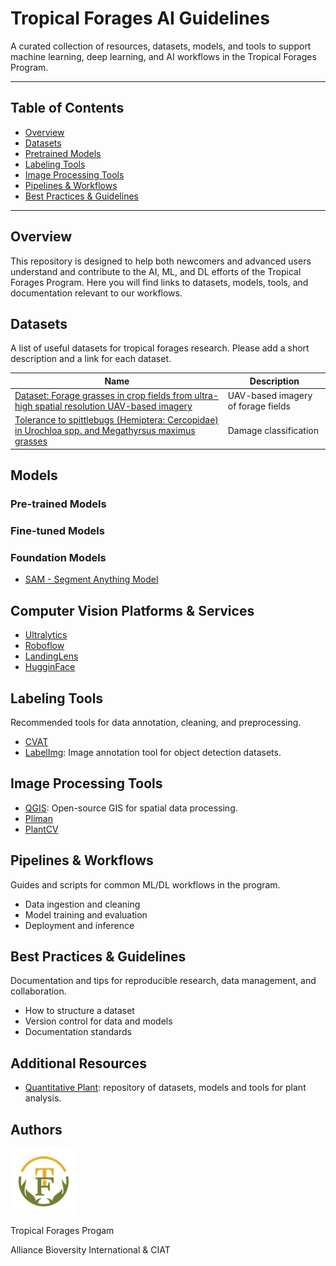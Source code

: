 # Tropical Forages AI Guidelines

A curated collection of resources, datasets, models, and tools to support machine learning, deep learning, and AI workflows in the Tropical Forages Program.

---

## Table of Contents
- [Overview](#overview)
- [Datasets](#datasets)
- [Pretrained Models](#pretrained-models)
- [Labeling Tools](#labeling-tools)
- [Image Processing Tools](#image-processing-tools)
- [Pipelines & Workflows](#pipelines--workflows)
- [Best Practices & Guidelines](#best-practices--guidelines)
<!-- - [Contributing](#contributing)
- [Support](#support)
- [License](#license) -->

---

## Overview
This repository is designed to help both newcomers and advanced users understand and contribute to the AI, ML, and DL efforts of the Tropical Forages Program. Here you will find links to datasets, models, tools, and documentation relevant to our workflows.

## Datasets
A list of useful datasets for tropical forages research. Please add a short description and a link for each dataset.

| Name                | Description                                 | 
|---------------------|---------------------------------------------|
| [Dataset: Forage grasses in crop fields from ultra-high spatial resolution UAV-based imagery](https://dataverse.harvard.edu/citation?persistentId=doi:10.7910/DVN/DBGUFW)  | UAV-based imagery of forage fields          | 
| [Tolerance to spittlebugs (Hemiptera: Cercopidae) in Urochloa spp. and Megathyrsus maximus grasses](https://dataverse.harvard.edu/dataset.xhtml?persistentId=doi:10.7910/DVN/EGUVHA)  | Damage classification |

## Models


### Pre-trained Models


<!-- | Model Name          | Task                        | Description                  |
|---------------------|-----------------------------|------------------------------|
| ForageNet-v1        | Species classification      | CNN trained on field images  | 
| BiomassEstimator    | Biomass estimation          | Regression model             | -->


### Fine-tuned Models

### Foundation Models

- [SAM - Segment Anything Model](https://segment-anything.com/)

## Computer Vision Platforms & Services

- [Ultralytics](https://www.ultralytics.com/)
- [Roboflow](https://roboflow.com/)
- [LandingLens](https://landing.ai/landinglens)
- [HugginFace](https://huggingface.co/)



## Labeling Tools
Recommended tools for data annotation, cleaning, and preprocessing.

- [CVAT](https://www.cvat.ai/)
- [LabelImg](https://github.com/tzutalin/labelImg): Image annotation tool for object detection datasets.




## Image Processing Tools

- [QGIS](https://qgis.org/): Open-source GIS for spatial data processing.
- [Pliman](https://tiagoolivoto.github.io/pliman/)
- [PlantCV](https://plantcv.readthedocs.io/en/stable/)



## Pipelines & Workflows
Guides and scripts for common ML/DL workflows in the program.

- Data ingestion and cleaning
- Model training and evaluation
- Deployment and inference


## Best Practices & Guidelines
Documentation and tips for reproducible research, data management, and collaboration.

- How to structure a dataset
- Version control for data and models
- Documentation standards

## Additional Resources
- [Quantitative Plant](https://quantitative-plant.org/): repository of datasets, models and tools for plant analysis.

<!--## Contributing
We welcome contributions! Please see [CONTRIBUTING.md](CONTRIBUTING.md) for guidelines on how to add new resources or suggest improvements.
-->

<!-- ## Support
For questions or support, open an issue or contact the maintainers at [email@example.com](mailto:email@example.com). -->

<!-- ## License
Specify your license here (e.g., MIT, Apache 2.0, etc.).

--- -->

## Authors
![Tropical Forage Program](./res/tf_small.png)

Tropical Forages Progam

Alliance Bioversity International & CIAT